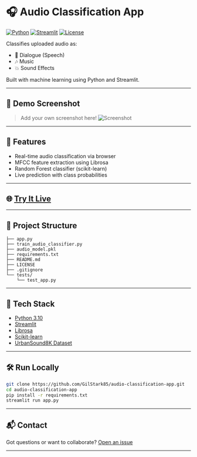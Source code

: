 # 🎧 Audio Classification App

[![Python](https://img.shields.io/badge/Python-3.10-blue)](https://www.python.org)
[![Streamlit](https://img.shields.io/badge/Streamlit-App-red)](https://streamlit.io)
[![License](https://img.shields.io/badge/License-MIT-green)](LICENSE)

Classifies uploaded audio as:
- 🎤 Dialogue (Speech)
- 🎶 Music
- 💥 Sound Effects

Built with machine learning using Python and Streamlit.

---

## 📸 Demo Screenshot

> Add your own screenshot here!
![Screenshot](screenshots/app_preview.png)

---

## 🚀 Features

- Real-time audio classification via browser
- MFCC feature extraction using Librosa
- Random Forest classifier (scikit-learn)
- Live prediction with class probabilities

---

## 🌐 [Try It Live](https://audio-classification-app-hxmtmr7u4n4qpuaf974x2l.streamlit.app/)

---

## 📁 Project Structure

```
├── app.py
├── train_audio_classifier.py
├── audio_model.pkl
├── requirements.txt
├── README.md
├── LICENSE
├── .gitignore
└── tests/
    └── test_app.py
```

---

## 🧠 Tech Stack

- [Python 3.10](https://www.python.org/)
- [Streamlit](https://streamlit.io/)
- [Librosa](https://librosa.org/)
- [Scikit-learn](https://scikit-learn.org/)
- [UrbanSound8K Dataset](https://urbansounddataset.weebly.com/urbansound8k.html)

---

## 🛠️ Run Locally

```bash
git clone https://github.com/GilStark85/audio-classification-app.git
cd audio-classification-app
pip install -r requirements.txt
streamlit run app.py
```

---

## 📬 Contact

Got questions or want to collaborate? [Open an issue](https://github.com/GilStark85/audio-classification-app/issues)

---
